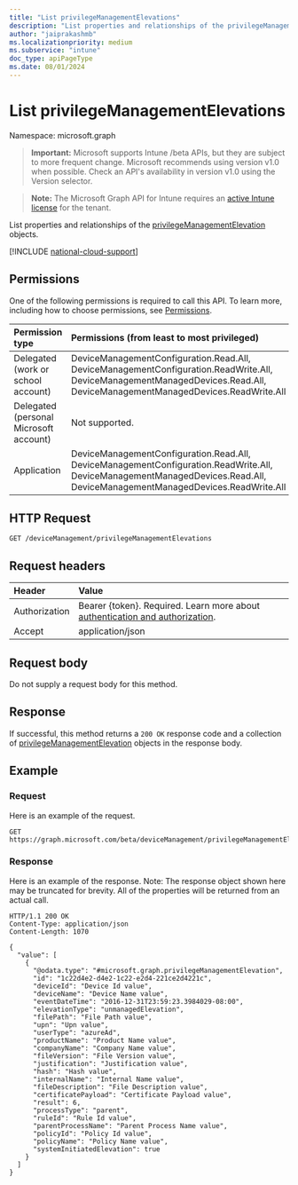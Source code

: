 ```yaml
---
title: "List privilegeManagementElevations"
description: "List properties and relationships of the privilegeManagementElevation objects."
author: "jaiprakashmb"
ms.localizationpriority: medium
ms.subservice: "intune"
doc_type: apiPageType
ms.date: 08/01/2024
---
```


# List privilegeManagementElevations

Namespace: microsoft.graph

> **Important:** Microsoft supports Intune /beta APIs, but they are subject to more frequent change. Microsoft recommends using version v1.0 when possible. Check an API's availability in version v1.0 using the Version selector.

> **Note:** The Microsoft Graph API for Intune requires an [active Intune license](https://go.microsoft.com/fwlink/?linkid=839381) for the tenant.

List properties and relationships of the [privilegeManagementElevation](../resources/intune-devices-privilegemanagementelevation.md) objects.

[!INCLUDE [national-cloud-support](../../includes/all-clouds.md)]

## Permissions
One of the following permissions is required to call this API. To learn more, including how to choose permissions, see [Permissions](/graph/permissions-reference).

|Permission type|Permissions (from least to most privileged)|
|:---|:---|
|Delegated (work or school account)|DeviceManagementConfiguration.Read.All, DeviceManagementConfiguration.ReadWrite.All, DeviceManagementManagedDevices.Read.All, DeviceManagementManagedDevices.ReadWrite.All|
|Delegated (personal Microsoft account)|Not supported.|
|Application|DeviceManagementConfiguration.Read.All, DeviceManagementConfiguration.ReadWrite.All, DeviceManagementManagedDevices.Read.All, DeviceManagementManagedDevices.ReadWrite.All|

## HTTP Request
<!-- {
  "blockType": "ignored"
}
-->
```http
GET /deviceManagement/privilegeManagementElevations
```

## Request headers
|Header|Value|
|:---|:---|
|Authorization|Bearer {token}. Required. Learn more about [authentication and authorization](/graph/auth/auth-concepts).|
|Accept|application/json|

## Request body
Do not supply a request body for this method.

## Response
If successful, this method returns a `200 OK` response code and a collection of [privilegeManagementElevation](../resources/intune-devices-privilegemanagementelevation.md) objects in the response body.

## Example

### Request
Here is an example of the request.
```http
GET https://graph.microsoft.com/beta/deviceManagement/privilegeManagementElevations
```

### Response
Here is an example of the response. Note: The response object shown here may be truncated for brevity. All of the properties will be returned from an actual call.
```http
HTTP/1.1 200 OK
Content-Type: application/json
Content-Length: 1070

{
  "value": [
    {
      "@odata.type": "#microsoft.graph.privilegeManagementElevation",
      "id": "1c22d4e2-d4e2-1c22-e2d4-221ce2d4221c",
      "deviceId": "Device Id value",
      "deviceName": "Device Name value",
      "eventDateTime": "2016-12-31T23:59:23.3984029-08:00",
      "elevationType": "unmanagedElevation",
      "filePath": "File Path value",
      "upn": "Upn value",
      "userType": "azureAd",
      "productName": "Product Name value",
      "companyName": "Company Name value",
      "fileVersion": "File Version value",
      "justification": "Justification value",
      "hash": "Hash value",
      "internalName": "Internal Name value",
      "fileDescription": "File Description value",
      "certificatePayload": "Certificate Payload value",
      "result": 6,
      "processType": "parent",
      "ruleId": "Rule Id value",
      "parentProcessName": "Parent Process Name value",
      "policyId": "Policy Id value",
      "policyName": "Policy Name value",
      "systemInitiatedElevation": true
    }
  ]
}
```
